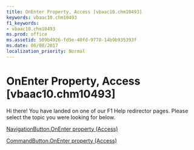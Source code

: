 ```yaml
---
title: OnEnter Property, Access [vbaac10.chm10493]
keywords: vbaac10.chm10493
f1_keywords:
- vbaac10.chm10493
ms.prod: office
ms.assetid: 509b4926-fd5e-40fd-9778-14b9b935393f
ms.date: 06/08/2017
localization_priority: Normal
---
```



# OnEnter Property, Access [vbaac10.chm10493]

Hi there! You have landed on one of our F1 Help redirector pages. Please select the topic you were looking for below.

[NavigationButton.OnEnter property (Access)](http://msdn.microsoft.com/library/3da3f669-1314-97af-bd01-b1e4848f3a13%28Office.15%29.aspx)

[CommandButton.OnEnter property (Access)](http://msdn.microsoft.com/library/6d8f659f-a8aa-4671-509c-c82ae5dead0c%28Office.15%29.aspx)


